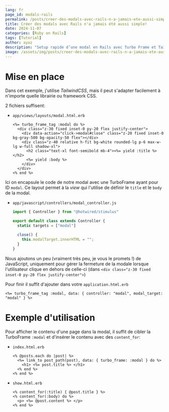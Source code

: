 ```yaml
---
lang: fr
page_id: modals-rails
permalink: /posts/creer-des-modals-avec-rails-n-a-jamais-ete-aussi-simple
title: Créer des modals avec Rails n'a jamais été aussi simple!
date: 2024-11-07
categories: [Ruby on Rails]
tags: [Tutorial]
author: ayaz
description: "Setup rapide d’une modal en Rails avec Turbo Frame et TailwindCSS: 2 fichiers, 3 lignes de JavaScript, et tadaaa 🎉"
image: /assets/img/posts/creer-des-modals-avec-rails-n-a-jamais-ete-aussi-simple/thumbnail.jpg
---
```


# Mise en place

Dans cet exemple, j'utilise *TailwindCSS*, mais il peut s'adapter facilement à n'importe quelle librairie ou framework CSS.

2 fichiers suffisent:
- `app/views/layouts/modal.html.erb`
  ```erb
  <%= turbo_frame_tag :modal do %>
    <div class="z-30 fixed inset-0 py-20 flex justify-center">
      <div data-action="click->modal#close" class="z-20 fixed inset-0 bg-gray-500 bg-opacity-50 flex"></div>
      <div class="z-40 relative h-fit bg-white rounded-lg p-6 max-w-lg w-full shadow-xl">
        <h2 class="text-xl font-semibold mb-4"><%= yield :title %></h2>
        <%= yield :body %>
      </div>
    </div>
  <% end %>
  ```
Ici on encapsule le code de notre modal avec une TurboFrame ayant pour ID `modal`. Ce layout permet à la *view* qui l'utilise de définir le `title` et le `body` de la modal.

- `app/javascript/controllers/modal_controller.js`
  ```js
  import { Controller } from "@hotwired/stimulus"

  export default class extends Controller {
    static targets = ["modal"]

    close() {
      this.modalTarget.innerHTML = "";
    }
  }
  ```
Nous ajoutons un peu (vraiment très peu, je vous le promets !) de JavaScript, uniquement pour gérer la fermeture de la modale lorsque l'utilisateur clique en dehors de celle-ci (dans `<div class="z-30 fixed inset-0 py-20 flex justify-center">`)

Pour finir il suffit d'ajouter dans votre `application.html.erb`
```erb
<%= turbo_frame_tag :modal, data: { controller: "modal", modal_target: "modal" } %>
```

# Exemple d'utilisation
Pour afficher le contenu d'une page dans la modal, il suffit de cibler la TurboFrame `:modal` et d'insérer le contenu avec des `content_for`:
- `index.html.erb`
  ```erb
  <% @posts.each do |post| %>
    <%= link_to post_path(post), data: { turbo_frame: :modal } do %>
      <h1> <%= post.title %> </h1>
    <% end %>
  <% end %>
  ```

- `show.html.erb`
  ```erb
  <% content_for(:title) { @post.title } %>
  <% content_for(:body) do %>
    <p> <%= @post.content %> </p>
  <% end %>
  ```
